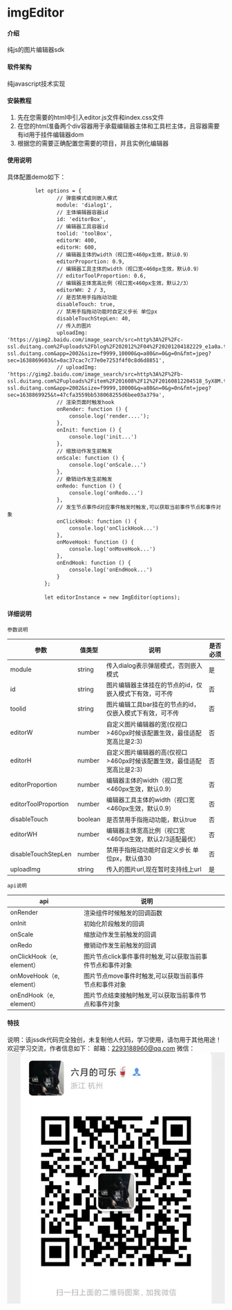 # imgEditor

#### 介绍
纯js的图片编辑器sdk

#### 软件架构
纯javascript技术实现


#### 安装教程

1. 先在您需要的html中引入editor.js文件和index.css文件
2. 在您的html准备两个div容器用于承载编辑器主体和工具栏主体，且容器需要有id用于挂件编辑器dom
3. 根据您的需要正确配置您需要的项目，并且实例化编辑器

#### 使用说明
具体配置demo如下：
```
         let options = {
                // 弹窗模式或则嵌入模式
                module: 'dialog1',
                // 主体编辑器容器id
                id: 'editorBox',
                // 编辑器工具容器id
                toolid: 'toolBox',
                editorW: 400,
                editorH: 600,
                // 编辑器主体的width（视口宽<460px生效，默认0.9）
                editorProportion: 0.9,
                // 编辑器工具主体的width（视口宽<460px生效，默认0.9）
                // editorToolProportion: 0.6,
                // 编辑器主体宽高比例（视口宽<460px生效，默认2/3）
                editorWH: 2 / 3,
                // 是否禁用手指拖动功能
                disableTouch: true,
                // 禁用手指拖动功能时自定义步长 单位px
                disableTouchStepLen: 40,
                // 传入的图片
                uploadImg: 'https://gimg2.baidu.com/image_search/src=http%3A%2F%2Fc-ssl.duitang.com%2Fuploads%2Fblog%2F202012%2F04%2F20201204182229_e1a0a.thumb.1000_0.jpeg&refer=http%3A%2F%2Fc-ssl.duitang.com&app=2002&size=f9999,10000&q=a80&n=0&g=0n&fmt=jpeg?sec=1638869603&t=0ac37cac7c77e0e7253f4f0c8d6d8851',
                // uploadImg: 'https://gimg2.baidu.com/image_search/src=http%3A%2F%2Fb-ssl.duitang.com%2Fuploads%2Fitem%2F201608%2F12%2F20160812204518_SyX8M.thumb.700_0.jpeg&refer=http%3A%2F%2Fb-ssl.duitang.com&app=2002&size=f9999,10000&q=a80&n=0&g=0n&fmt=jpeg?sec=1638869925&t=47cfa3559bb538068255d6bee03a379a',
                // 渲染页面时触发hook
                onRender: function () { 
                    console.log('render....');
                },
                onInit: function () { 
                    console.log('init...')
                },
                // 缩放动作发生前触发
                onScale: function () { 
                    console.log('onScale...')
                },
                // 撤销动作发生前触发
                onRedo: function () { 
                    console.log('onRedo...')
                },
                // 发生节点事件d对应事件触发时触发,可以获取当前事件节点和事件对象
                onClickHook: function () {
                    console.log('onClickHook...')
                },
                onMoveHook: function () {
                    console.log('onMoveHook...')
                },
                onEndHook: function () {
                    console.log('onEndHook...')
                }
            };

            let editorInstance = new ImgEditor(options);
```


#### 详细说明
    参数说明
|  参数 |  值类型 | 说明  |  是否必须 |
|---|---|---|---|
| module |  string |  传入dialog表示弹层模式，否则嵌入模式 |  是 |
|  id |  string |  图片编辑器主体挂在的节点的id，仅嵌入模式下有效，可不传 | 否  |
|  toolid |  string |  图片编辑工具bar挂在的节点的id，仅嵌入模式下有效，可不传 | 否  |
|  editorW |  number |  自定义图片编辑器的宽(仅视口>460px时候该配置生效，最佳适配宽高比是2:3) | 否  |
|  editorH |  number |  自定义图片编辑器的高(仅视口>460px时候该配置生效，最佳适配宽高比是2:3) | 否  |
|  editorProportion |  number |  编辑器主体的width（视口宽<460px生效，默认0.9） | 否  |
|  editorToolProportion |  number |  编辑器工具主体的width（视口宽<460px生效，默认0.9） | 否  |
|  disableTouch |  boolean |  是否禁用手指拖动功能，默认true | 否  |
|  editorWH |  number | 编辑器主体宽高比例（视口宽<460px生效，默认2/3适配最优） | 否  |
|  disableTouchStepLen |  number | 禁用手指拖动功能时自定义步长 单位px，默认值30 | 否  |
|  uploadImg |  string | 传入的图片url,现在暂时支持线上url | 是  |



    api说明
|  api |  说明  |  |   |
|---|---|---|---|
| onRender |  渲染组件时候触发的回调函数 |  |   |
|  onInit | 初始化阶段触发的回调  |   |   |
|  onScale | 缩放动作发生前触发的回调  |   |   |
|  onRedo | 撤销动作发生前触发的回调  |   |   |
|  onClickHook（e, element） |图片节点click事件事件时触发,可以获取当前事件节点和事件对象  |   |   |
|  onMoveHook（e, element） |图片节点move事件时触发,可以获取当前事件节点和事件对象  |   |   |
|  onEndHook（e, element） |图片节点结束接触时触发,可以获取当前事件节点和事件对象  |   |   |


#### 特技
说明：该jssdk代码完全独创，未复制他人代码，学习使用，请勿用于其他用途！欢迎学习交流，作者信息如下：
邮箱：2293188960@qq.com
微信：![输入图片说明](editorSDK/img/WechatIMG3.jpeg)
